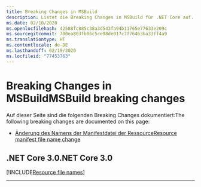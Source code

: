 ```yaml
---
title: Breaking Changes in MSBuild
description: Listet die Breaking Changes in MSBuild für .NET Core auf.
ms.date: 02/10/2020
ms.openlocfilehash: 42588fc885c38a3d543fa94b11765e77633e209c
ms.sourcegitcommit: 700ea803fb06c5ce98de017c7f76463ba33ff4a9
ms.translationtype: HT
ms.contentlocale: de-DE
ms.lasthandoff: 02/19/2020
ms.locfileid: "77453763"
---
```

# <a name="msbuild-breaking-changes"></a><span data-ttu-id="48959-103">Breaking Changes in MSBuild</span><span class="sxs-lookup"><span data-stu-id="48959-103">MSBuild breaking changes</span></span>

<span data-ttu-id="48959-104">Auf dieser Seite sind die folgenden Breaking Changes dokumentiert:</span><span class="sxs-lookup"><span data-stu-id="48959-104">The following breaking changes are documented on this page:</span></span>

- [<span data-ttu-id="48959-105">Änderung des Namens der Manifestdatei der Ressource</span><span class="sxs-lookup"><span data-stu-id="48959-105">Resource manifest file name change</span></span>](#resource-manifest-file-names)

## <a name="net-core-30"></a><span data-ttu-id="48959-106">.NET Core 3.0</span><span class="sxs-lookup"><span data-stu-id="48959-106">.NET Core 3.0</span></span>

[!INCLUDE[Resource file names](~/includes/core-changes/msbuild/3.0/resource-manifest-name.md)]

***
